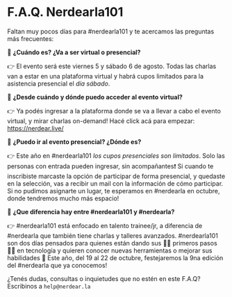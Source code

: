  # F.A.Q. Nerdearla101

Faltan muy pocos días para #nerdearla101 y te acercamos las preguntas más frecuentes: 

🙋 **¿Cuándo es? ¿Va a ser virtual o presencial?**

:point_right: El evento será este viernes 5 y sábado 6 de agosto. Todas las charlas van a estar en una plataforma virtual y habrá cupos limitados para la asistencia presencial el *día sábado*.

🙋 **¿Desde cuándo y dónde puedo acceder al evento virtual?**

:point_right: Ya podés ingresar a la plataforma donde se va a llevar a cabo el evento virtual, y mirar charlas on-demand! Hacé click acá para empezar: https://nerdear.live/ 

🙋 **¿Puedo ir al evento presencial? ¿Dónde es?**

:point_right: Este año en #nerdearla101 *los cupos presenciales son limitados*. Solo las personas con entrada pueden ingresar, sin acompañantes:exclamation: Si cuando te inscribiste marcaste la opción de participar de forma presencial, y quedaste en la selección, vas a recibir un mail con la información de cómo participar. Si no pudimos asignarte un lugar, te esperamos en #nerdearla en octubre, donde tendremos mucho más espacio!

🙋 **¿Que diferencia hay entre #nerdearla101 y #nerdearla?**

:point_right: #nerdearla101 está enfocado en talento trainee/jr, a diferencia de #nerdearla que también tiene charlas y talleres avanzados. #nerdearla101 son dos días pensados para quienes están dando sus 🚶‍♂️ primeros pasos 🚶‍♀️ en tecnología y quieren conocer nuevas herramientas o mejorar sus habilidades :muscle: Este año, del 19 al 22 de octubre, festejaremos la 9na edición del #nerdearla que ya conocemos!

¿Tenés dudas, consultas o inquietudes que no estén en este F.A.Q? Escribinos a `help@nerdear.la`
